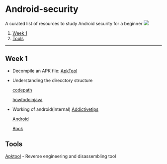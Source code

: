 # Android-security
A curated list of resources to study Android security for a beginner
![](https://img.shields.io/badge/android%20-security-blue.svg)

1. [Week 1](#week1)
2. [Tools](#tools)

---
## <a name="week1"></a>Week 1
* Decompile an APK file: [ApkTool](#tools)
* Understanding the direcctory structure

    [codepath](https://guides.codepath.com/android/Android-Directory-Structure)

    [howtodoinjava](https://howtodoinjava.com/android/android-tutorial-android-project-structure-files-and-resources/)

* Working of android(Internal)
    [Addictivetips](https://www.addictivetips.com/mobile/android-partitions-explained-boot-system-recovery-data-cache-misc/)

    [Android](https://source.android.com/devices/bootloader/partitions-images)

    [Book](http://newandroidbook.com/AIvI-M-RL1.pdf)


## <a name="tools"></a>Tools
[Apktool](https://ibotpeaches.github.io/Apktool/) - Reverse engineering and disassembling tool